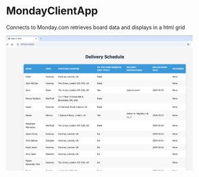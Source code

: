 # MondayClientApp
Connects to Monday.com retrieves board data and displays in a html grid

![alt text](<Delivery Report Screenshot.png>)